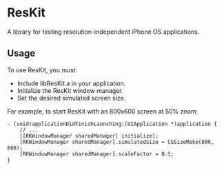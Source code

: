 # ResKit
A library for testing resolution-independent iPhone OS applications.

## Usage
To use ResKit, you must:

- Include libResKit.a in your application.
- Initialize the ResKit window manager.
- Set the desired simulated screen size.

For example, to start ResKit with an 800x600 screen at 50% zoom:

    - (void)applicationDidFinishLaunching:(UIApplication *)application {
	    // ...
        [[RKWindowManager sharedManager] initialize];
        [RKWindowManager sharedManager].simulatedSize = CGSizeMake(800, 600);
        [RKWindowManager sharedManager].scaleFactor = 0.5;
    }
